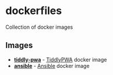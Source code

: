 dockerfiles
===========

Collection of docker images

## Images

* **[tiddly-pwa](https://github.com/zayon/dockerfiles/tree/main/tiddly-pwa)** - [TiddlyPWA](https://tiddly.packett.cool/) docker image
* **[ansible](https://github.com/zayon/dockerfiles/tree/main/ansible)** - [Ansible](https://docs.ansible.com/) docker image

